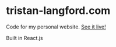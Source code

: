 # tristan-langford.com

Code for my personal website. [See it live!](https://www.tristan-langford.com/)

Built in React.js